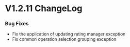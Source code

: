# V1.2.11 ChangeLog 

### Bug Fixes
* Fix the application of updating rating manager exception
* Fix common operation selection grouping exception
